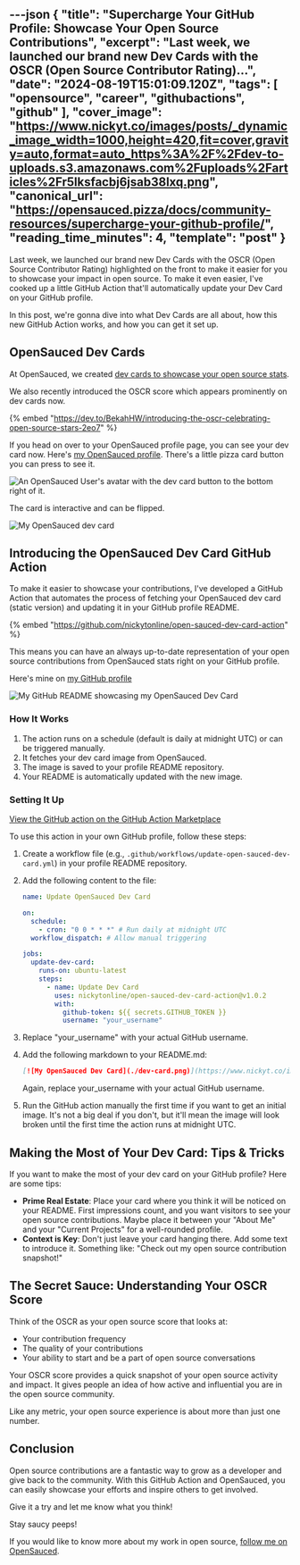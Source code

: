 ---json
{
  "title": "Supercharge Your GitHub Profile: Showcase Your Open Source Contributions",
  "excerpt": "Last week, we launched our brand new Dev Cards with the OSCR (Open Source Contributor Rating)...",
  "date": "2024-08-19T15:01:09.120Z",
  "tags": [
    "opensource",
    "career",
    "githubactions",
    "github"
  ],
  "cover_image": "https://www.nickyt.co/images/posts/_dynamic_image_width=1000,height=420,fit=cover,gravity=auto,format=auto_https%3A%2F%2Fdev-to-uploads.s3.amazonaws.com%2Fuploads%2Farticles%2Fr5lksfacbj6jsab38lxq.png",
  "canonical_url": "https://opensauced.pizza/docs/community-resources/supercharge-your-github-profile/",
  "reading_time_minutes": 4,
  "template": "post"
}
---

Last week, we launched our brand new Dev Cards with the OSCR (Open Source Contributor Rating) highlighted on the front to make it easier for you to showcase your impact in open source. To make it even easier, I've cooked up a little GitHub Action that'll automatically update your Dev Card on your GitHub profile.

In this post, we're gonna dive into what Dev Cards are all about, how this new GitHub Action works, and how you can get it set up.

## OpenSauced Dev Cards

At OpenSauced, we created [dev cards to showcase your open source stats](https://opensauced.pizza/docs/features/dev-card/).

We also recently introduced the OSCR score which appears prominently on dev cards now.

{% embed "https://dev.to/BekahHW/introducing-the-oscr-celebrating-open-source-stars-2eo7" %}

If you head on over to your OpenSauced profile page, you can see your dev card now. Here's [my OpenSauced profile](https://oss.fyi/nickytonline). There's a little pizza card button you can press to see it.

![An OpenSauced User's avatar with the dev card button to the bottom right of it.](https://www.nickyt.co/images/posts/_uploads_articles_q3faduepn8vdt571w2bg.png)

The card is interactive and can be flipped.

![My OpenSauced dev card](https://www.nickyt.co/images/posts/_uploads_articles_4vyjcmg41113h3pgd3mh.gif)

## Introducing the OpenSauced Dev Card GitHub Action

To make it easier to showcase your contributions, I've developed a GitHub Action that automates the process of fetching your OpenSauced dev card (static version) and updating it in your GitHub profile README.

{% embed "https://github.com/nickytonline/open-sauced-dev-card-action" %}

This means you can have an always up-to-date representation of your open source contributions from OpenSauced stats right on your GitHub profile.

Here's mine on [my GitHub profile](https://github.com/nickytonline)

![My GitHub README showcasing my OpenSauced Dev Card](https://www.nickyt.co/images/posts/_uploads_articles_359o03keegpkdg9dns8y.png)

### How It Works

1. The action runs on a schedule (default is daily at midnight UTC) or can be triggered manually.
2. It fetches your dev card image from OpenSauced.
3. The image is saved to your profile README repository.
4. Your README is automatically updated with the new image.

### Setting It Up

[View the GitHub action on the GitHub Action Marketplace](https://github.com/marketplace/actions/opensauced-dev-card-action)

To use this action in your own GitHub profile, follow these steps:

1. Create a workflow file (e.g., `.github/workflows/update-open-sauced-dev-card.yml`) in your profile README repository.
2. Add the following content to the file:

   ```yaml
   name: Update OpenSauced Dev Card

   on:
     schedule:
       - cron: "0 0 * * *" # Run daily at midnight UTC
     workflow_dispatch: # Allow manual triggering

   jobs:
     update-dev-card:
       runs-on: ubuntu-latest
       steps:
         - name: Update Dev Card
           uses: nickytonline/open-sauced-dev-card-action@v1.0.2
           with:
             github-token: ${{ secrets.GITHUB_TOKEN }}
             username: "your_username"
   ```

3. Replace "your_username" with your actual GitHub username.

4. Add the following markdown to your README.md:

   ```markdown
   [![My OpenSauced Dev Card](./dev-card.png)](https://www.nickyt.co/images/posts/_your_username)
   ```

   Again, replace your_username with your actual GitHub username.

5. Run the GitHub action manually the first time if you want to get an initial image. It's not a big deal if you don't, but it'll mean the image will look broken until the first time the action runs at midnight UTC.

## Making the Most of Your Dev Card: Tips & Tricks

If you want to make the most of your dev card on your GitHub profile? Here are some tips:

- **Prime Real Estate**: Place your card where you think it will be noticed on your README. First impressions count, and you want visitors to see your open source contributions. Maybe place it between your "About Me" and your "Current Projects" for a well-rounded profile.
- **Context is Key**: Don't just leave your card hanging there. Add some text to introduce it. Something like: "Check out my open source contribution snapshot!"

## The Secret Sauce: Understanding Your OSCR Score

Think of the OSCR as your open source score that looks at:

- Your contribution frequency
- The quality of your contributions
- Your ability to start and be a part of open source conversations

Your OSCR score provides a quick snapshot of your open source activity and impact. It gives people an idea of how active and influential you are in the open source community.

Like any metric, your open source experience is about more than just one number.

## Conclusion

Open source contributions are a fantastic way to grow as a developer and give back to the community. With this GitHub Action and OpenSauced, you can easily showcase your efforts and inspire others to get involved.

Give it a try and let me know what you think!

Stay saucy peeps!

If you would like to know more about my work in open source, [follow me on OpenSauced](https://oss.fyi/nickytonline).
